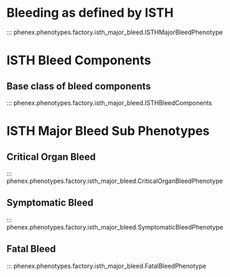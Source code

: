 # Bleeding as defined by ISTH

::: phenex.phenotypes.factory.isth_major_bleed.ISTHMajorBleedPhenotype

# ISTH Bleed Components

## Base class of bleed components

::: phenex.phenotypes.factory.isth_major_bleed.ISTHBleedComponents


# ISTH Major Bleed Sub Phenotypes

## Critical Organ Bleed

::: phenex.phenotypes.factory.isth_major_bleed.CriticalOrganBleedPhenotype

## Symptomatic Bleed

::: phenex.phenotypes.factory.isth_major_bleed.SymptomaticBleedPhenotype

## Fatal Bleed

::: phenex.phenotypes.factory.isth_major_bleed.FatalBleedPhenotype



